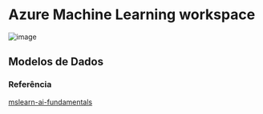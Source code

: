 # Azure Machine Learning workspace
![image](https://github.com/tarcnux/dio-azure-ai/assets/2284408/06e46a6c-277a-4498-88fc-7d9b3e8f57c1)

## Modelos de Dados

### Referência
[mslearn-ai-fundamentals](https://microsoftlearning.github.io/mslearn-ai-fundamentals/Instructions/Labs/01-machine-learning.html)
